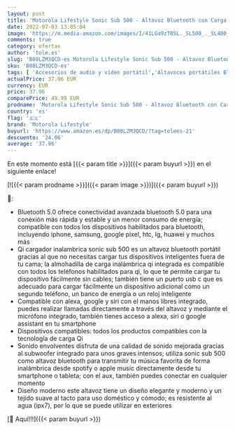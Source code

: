 ```yaml
---
layout: post
title: 'Motorola Lifestyle Sonic Sub 500 - Altavoz Bluetooth con Carga Inalámbrica - 5W  15 Horas de Reproducción  IPX7 Resistente al Agua - Alexa y Google Assistant - Negro'
date: 2022-07-03 13:05:04
image: 'https://m.media-amazon.com/images/I/41LGa9zT05L._SL500_._SL400_.jpg'
comments: true
category: ofertas
author: 'tole.es'
slug: 'B08LZM3QCD-es Motorola Lifestyle Sonic Sub 500 - Altavoz Bluetooth con...'
sku: 'B08LZM3QCD-es'
tags: [ 'Accesorios de audio y vídeo portátil','Altavoces portátiles Bluetooth','Altavoces portátiles y altavoces con puerto dock','Audio y vídeo portátil','Electrónica','alexa','motorola lifestyle','🇪🇸', ]
actualPrice: 37.96 EUR
currency: EUR
price: 37.96
comparePrice: 49.99 EUR
prodname: 'Motorola Lifestyle Sonic Sub 500 - Altavoz Bluetooth con Carga Inalámbrica - 5W  15 Horas de Reproducción  IPX7 Resistente al Agua - Alexa y Google Assistant - Negro'
country: 'es'
flag: '🇪🇸'
brand: 'Motorola Lifestyle'
buyurl: 'https://www.amazon.es/dp/B08LZM3QCD/?tag=tolees-21'
descuento: '24.06'
average: '37.96'
---
```


En este momento está [{{< param title >}}]({{< param buyurl >}}) en el siguiente enlace!

[![{{< param prodname >}}]({{< param image >}})]({{< param buyurl >}})

🔎:

- Bluetooth 5.0 ofrece conectividad avanzada bluetooth 5.0 para una conexión más rápida y estable y un menor consumo de energía; compatible con todos los dispositivos habilitados para bluetooth, incluyendo iphone, samsung, google pixel, htc, lg, huawei y muchos más
- Qi cargador inalambrica sonic sub 500 es un altavoz bluetooth portátil gracias al que no necesitas cargar tus dispositivos inteligentes fuera de tu cama; la almohadilla de carga inalámbrica qi integrada es compatible con todos los teléfonos habilitados para qi, lo que te permite cargar tu dispositivo fácilmente sin cables; también tiene un puerto usb c que es adecuado para cargar fácilmente un dispositivo adicional como un segundo teléfono, un banco de energía o un reloj inteligente
- Compatible con alexa, google y siri con el manos libres integrado, puedes realizar llamadas directamente a través del altavoz y mediante el micrófono integrado, también tienes acceso a alexa, siri o google assistant en tu smartphone
- Dispositivos compatibles: todos los productos compatibles con la tecnología de carga Qi
- Sonido envolventes disfruta de una calidad de sonido mejorada gracias al subwoofer integrado para unos graves intensos; utiliza sonic sub 500 como altavoz bluetooth para transmitir tu música favorita de forma inalámbrica desde spotify o apple music directamente desde tu smartphone o tableta; con el aux, también puedes conectar en cualquier momento
- Diseño moderno este altavoz tiene un diseño elegante y moderno y un tejido suave al tacto para uso doméstico y cómodo; es resistente al agua (ipx7), por lo que se puede utilizar en exteriores

[🛒 Aquí!!!]({{< param buyurl >}})
